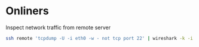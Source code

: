 # Onliners

Inspect network traffic from remote server

```bash
ssh remote 'tcpdump -U -i eth0 -w - not tcp port 22' | wireshark -k -i -
```
